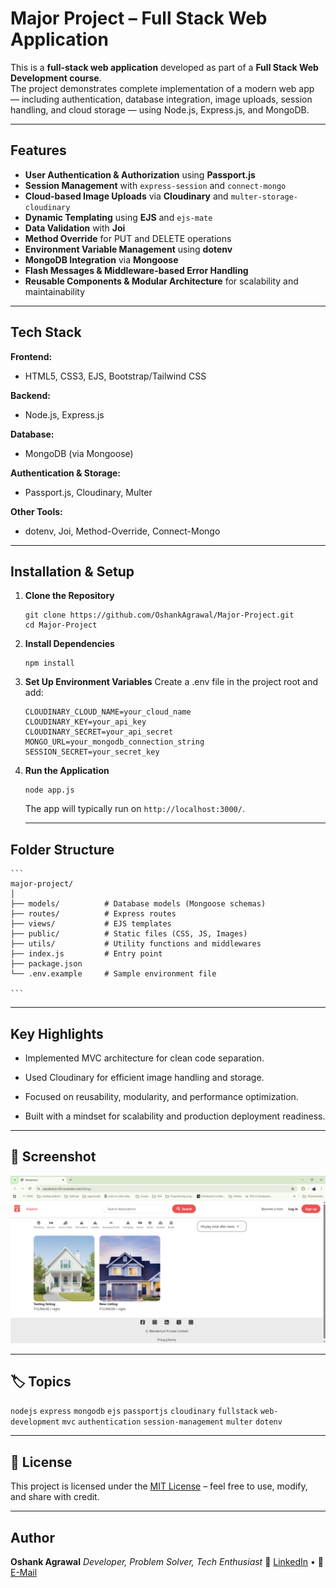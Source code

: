 #  Major Project – Full Stack Web Application

This is a **full-stack web application** developed as part of a **Full Stack Web Development course**.  
The project demonstrates complete implementation of a modern web app — including authentication, database integration, image uploads, session handling, and cloud storage — using Node.js, Express.js, and MongoDB.

---

##  Features

-  **User Authentication & Authorization** using **Passport.js**
-  **Session Management** with `express-session` and `connect-mongo`
-  **Cloud-based Image Uploads** via **Cloudinary** and `multer-storage-cloudinary`
-  **Dynamic Templating** using **EJS** and `ejs-mate`
-  **Data Validation** with **Joi**
-  **Method Override** for PUT and DELETE operations
-  **Environment Variable Management** using **dotenv**
-  **MongoDB Integration** via **Mongoose**
-  **Flash Messages & Middleware-based Error Handling**
-  **Reusable Components & Modular Architecture** for scalability and maintainability

---

##  Tech Stack

**Frontend:**  
- HTML5, CSS3, EJS, Bootstrap/Tailwind CSS  

**Backend:**  
- Node.js, Express.js  

**Database:**  
- MongoDB (via Mongoose)  

**Authentication & Storage:**  
- Passport.js, Cloudinary, Multer  

**Other Tools:**  
- dotenv, Joi, Method-Override, Connect-Mongo  

---

##  Installation & Setup

1. **Clone the Repository**
   ```
   git clone https://github.com/OshankAgrawal/Major-Project.git
   cd Major-Project
   ```

2. **Install Dependencies**
    ```
    npm install
    ```

3. **Set Up Environment Variables**
    Create a .env file in the project root and add:
    ```
    CLOUDINARY_CLOUD_NAME=your_cloud_name
    CLOUDINARY_KEY=your_api_key
    CLOUDINARY_SECRET=your_api_secret
    MONGO_URL=your_mongodb_connection_string
    SESSION_SECRET=your_secret_key
    ```
4. **Run the Application**
    ```
    node app.js
    ```
    The app will typically run on `http://localhost:3000/`.

    ---

## **Folder Structure**
    ```
    major-project/
    │
    ├── models/          # Database models (Mongoose schemas)
    ├── routes/          # Express routes
    ├── views/           # EJS templates
    ├── public/          # Static files (CSS, JS, Images)
    ├── utils/           # Utility functions and middlewares
    ├── index.js         # Entry point
    ├── package.json
    └── .env.example     # Sample environment file

    ```

---

## **Key Highlights**

* Implemented MVC architecture for clean code separation.

* Used Cloudinary for efficient image handling and storage.

* Focused on reusability, modularity, and performance optimization.

* Built with a mindset for scalability and production deployment readiness.

---

## 📸 Screenshot
![Game Screenshot](picture.png)

---

## 🏷️ Topics
`nodejs` `express` `mongodb` `ejs` `passportjs` `cloudinary` `fullstack` `web-development` `mvc` `authentication` `session-management` `multer` `dotenv`

---

## 📜 License
This project is licensed under the [MIT License](LICENSE) – feel free to use, modify, and share with credit.

---

## **Author**
**Oshank Agrawal** *Developer, Problem Solver, Tech Enthusiast* 🔗 [LinkedIn](https://www.linkedin.com/in/oshankagrawal/) • 📧 [E-Mail](mailto:oshankagrawal@gmail.com)
